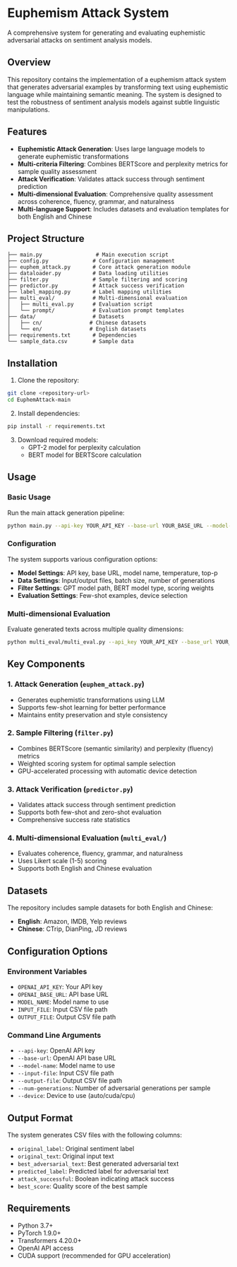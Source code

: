 # Euphemism Attack System

A comprehensive system for generating and evaluating euphemistic adversarial attacks on sentiment analysis models.

## Overview

This repository contains the implementation of a euphemism attack system that generates adversarial examples by transforming text using euphemistic language while maintaining semantic meaning. The system is designed to test the robustness of sentiment analysis models against subtle linguistic manipulations.

## Features

- **Euphemistic Attack Generation**: Uses large language models to generate euphemistic transformations
- **Multi-criteria Filtering**: Combines BERTScore and perplexity metrics for sample quality assessment
- **Attack Verification**: Validates attack success through sentiment prediction
- **Multi-dimensional Evaluation**: Comprehensive quality assessment across coherence, fluency, grammar, and naturalness
- **Multi-language Support**: Includes datasets and evaluation templates for both English and Chinese

## Project Structure

```
├── main.py                 # Main execution script
├── config.py              # Configuration management
├── euphem_attack.py       # Core attack generation module
├── dataloader.py          # Data loading utilities
├── filter.py              # Sample filtering and scoring
├── predictor.py           # Attack success verification
├── label_mapping.py       # Label mapping utilities
├── multi_eval/            # Multi-dimensional evaluation
│   ├── multi_eval.py      # Evaluation script
│   └── prompt/            # Evaluation prompt templates
├── data/                  # Datasets
│   ├── cn/               # Chinese datasets
│   └── en/               # English datasets
├── requirements.txt       # Dependencies
└── sample_data.csv        # Sample data
```

## Installation

1. Clone the repository:
```bash
git clone <repository-url>
cd EuphemAttack-main
```

2. Install dependencies:
```bash
pip install -r requirements.txt
```

3. Download required models:
   - GPT-2 model for perplexity calculation
   - BERT model for BERTScore calculation

## Usage

### Basic Usage

Run the main attack generation pipeline:

```bash
python main.py --api-key YOUR_API_KEY --base-url YOUR_BASE_URL --model-name YOUR_MODEL_NAME --input-file input.csv --output-file output.csv
```

### Configuration

The system supports various configuration options:

- **Model Settings**: API key, base URL, model name, temperature, top-p
- **Data Settings**: Input/output files, batch size, number of generations
- **Filter Settings**: GPT model path, BERT model type, scoring weights
- **Evaluation Settings**: Few-shot examples, device selection

### Multi-dimensional Evaluation

Evaluate generated texts across multiple quality dimensions:

```bash
python multi_eval/multi_eval.py --api_key YOUR_API_KEY --base_url YOUR_BASE_URL --model_name YOUR_MODEL_NAME --input_csv input.csv --output_dir results/
```

## Key Components

### 1. Attack Generation (`euphem_attack.py`)
- Generates euphemistic transformations using LLM
- Supports few-shot learning for better performance
- Maintains entity preservation and style consistency

### 2. Sample Filtering (`filter.py`)
- Combines BERTScore (semantic similarity) and perplexity (fluency) metrics
- Weighted scoring system for optimal sample selection
- GPU-accelerated processing with automatic device detection

### 3. Attack Verification (`predictor.py`)
- Validates attack success through sentiment prediction
- Supports both few-shot and zero-shot evaluation
- Comprehensive success rate statistics

### 4. Multi-dimensional Evaluation (`multi_eval/`)
- Evaluates coherence, fluency, grammar, and naturalness
- Uses Likert scale (1-5) scoring
- Supports both English and Chinese evaluation

## Datasets

The repository includes sample datasets for both English and Chinese:

- **English**: Amazon, IMDB, Yelp reviews
- **Chinese**: CTrip, DianPing, JD reviews

## Configuration Options

### Environment Variables
- `OPENAI_API_KEY`: Your API key
- `OPENAI_BASE_URL`: API base URL
- `MODEL_NAME`: Model name to use
- `INPUT_FILE`: Input CSV file path
- `OUTPUT_FILE`: Output CSV file path

### Command Line Arguments
- `--api-key`: OpenAI API key
- `--base-url`: OpenAI API base URL
- `--model-name`: Model name to use
- `--input-file`: Input CSV file path
- `--output-file`: Output CSV file path
- `--num-generations`: Number of adversarial generations per sample
- `--device`: Device to use (auto/cuda/cpu)

## Output Format

The system generates CSV files with the following columns:
- `original_label`: Original sentiment label
- `original_text`: Original input text
- `best_adversarial_text`: Best generated adversarial text
- `predicted_label`: Predicted label for adversarial text
- `attack_successful`: Boolean indicating attack success
- `best_score`: Quality score of the best sample

## Requirements

- Python 3.7+
- PyTorch 1.9.0+
- Transformers 4.20.0+
- OpenAI API access
- CUDA support (recommended for GPU acceleration)
